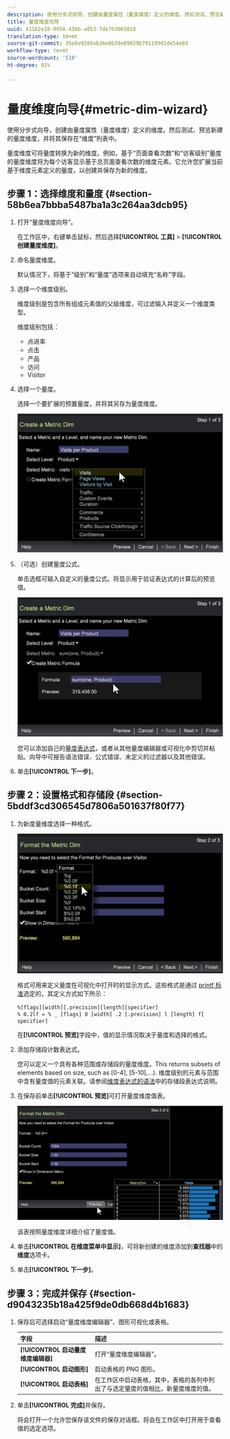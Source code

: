 ```yaml
---
description: 使用分步式向导，创建由量度属性（量度维度）定义的维度。然后测试、预览新建的量度维度，并将其保存在“维度”列表中。
title: 量度维度向导
uuid: 411b2e28-0958-43bb-a853-7de7b3063818
translation-type: tm+mt
source-git-commit: 35e6e9280ab36e8b39e89039b791199d1de54e03
workflow-type: tm+mt
source-wordcount: '510'
ht-degree: 91%

---
```



# 量度维度向导{#metric-dim-wizard}

使用分步式向导，创建由量度属性（量度维度）定义的维度。然后测试、预览新建的量度维度，并将其保存在“维度”列表中。

量度维度可将量度转换为新的维度。例如，基于“页面查看次数”和“访客级别”量度的量度维度将为每个访客显示基于总页面查看次数的维度元素。它允许您扩展当前基于维度元素定义的量度，以创建并保存为新的维度。

## 步骤 1：选择维度和量度 {#section-58b6ea7bbba5487ba1a3c264aa3dcb95}

1. 打开“量度维度向导”。

   在工作区中，右键单击鼠标，然后选择&#x200B;**[!UICONTROL 工具]** > **[!UICONTROL 创建量度维度]**。

1. 命名量度维度。

   默认情况下，将基于“级别”和“量度”选项来自动填充“名称”字段。

1. 选择一个维度级别。

   维度级别是包含所有组成元素值的父级维度，可过滤输入并定义一个维度类型。

   维度级别包括：

   * 点进率
   * 点击
   * 产品
   * 访问
   * Visitor

1. 选择一个量度。

   选择一个要扩展的预置量度，并将其另存为量度维度。

   ![](assets/6_4_workstation_metricdim_metric.png)

1. （可选）创建量度公式。

   单击选框可输入自定义的量度公式。将显示用于验证表达式的计算后的预览值。

   ![](assets/6_4_workstation_metricdim_create_metric.png)

   您可以添加自己的[量度表达式](https://docs.adobe.com/content/help/en/data-workbench/using/client/qry-lang-syntx/c-syntx-mtrc-exp.html)，或者从其他量度编辑器或可视化中剪切并粘贴。向导中可报告语法错误、公式错误、未定义的过滤器以及其他错误。

1. 单击&#x200B;**[!UICONTROL 下一步]**。

## 步骤 2：设置格式和存储段 {#section-5bddf3cd306545d7806a501637f80f77}

1. 为新度量维度选择一种格式。

   ![](assets/6_4_workstation_metricdim_format_metric.png)

   格式可用来定义量度在可视化中打开时的显示方式。这些格式是通过 [printf 标准](http://www.cplusplus.com/reference/cstdio/printf/)选定的，其定义方式如下所示：

   ```
   %[flags][width][.precision][length][specifier]
   % 0.2lf = % _ [flags] 0 [width] .2 [.precision] l [length] f[ specifier]
   ```

   在&#x200B;**[!UICONTROL 预览]**&#x200B;字段中，值的显示情况取决于量度和选择的格式。

1. 添加存储段计数表达式。

   您可以定义一个具有各种范围或存储段的量度维度。This returns subsets of elements based on size, such as [0-4], [5-10],...). 维度级别的元素与范围中含有量度值的元素关联。请参阅[维度表达式的语法](https://docs.adobe.com/content/help/en/data-workbench/using/client/qry-lang-syntx/c-syntx-dim-exp.html)中的存储段表达式说明。

1. 在保存前单击&#x200B;**[!UICONTROL 预览]**&#x200B;可打开量度维度值表。

   ![](assets/6_4_workstation_metricdim_preview.png)

   该表按照量度维度详细介绍了量度值。

1. 单击&#x200B;**[!UICONTROL 在维度菜单中显示]**，可将新创建的维度添加到&#x200B;**查找器**&#x200B;中的&#x200B;**维度**&#x200B;选项卡。

1. 单击&#x200B;**[!UICONTROL 下一步]**。

## 步骤 3：完成并保存 {#section-d9043235b18a425f9de0db668d4b1683}

1. 保存后可选择启动“量度维度编辑器”、图形可视化或表格。

   | 字段 | 描述 |
   |---|---|
   | **[!UICONTROL 启动量度维度编辑器]** | 打开“量度维度编辑器”。 |
   | **[!UICONTROL 启动图形]** | 启动表格的 PNG 图形。 |
   | **[!UICONTROL 启动表格]** | 在工作区中启动表格，其中，表格的各列中列出了与选定量度的值相比，新量度维度的值。 |

1. 单击&#x200B;**[!UICONTROL 完成]**&#x200B;并保存。

   将会打开一个允许您保存该文件的保存对话框。将会在工作区中打开用于查看值的选定选项。

